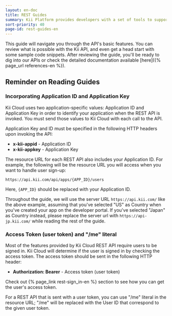 ```yaml
---
layout: en-doc
title: REST Guides
summary: Kii Platform provides developers with a set of tools to support REST application development. &nbsp;Our API gives you the opportunity to develop applications without ever needing your own servers.
sort-priority: 40
page-id: rest-guides-en
---
```

This guide will navigate you through the API's basic features.  You can review
what is possible with the Kii API, and even get a head start with some sample
code snippets.  After reviewing the guide, you'll be ready to dig into our
APIs or check the detailed documentation available
[here]({% page_url references-en %}).

## Reminder on Reading Guides

### Incorporating Application ID and Application Key

Kii Cloud uses two application-specific values: Application ID and Application
Key in order to identify your application when the REST API is invoked.  You
must send those values to Kii Cloud with each call to the API.

Application Key and ID must be specified in the following HTTP headers upon
invoking the API:

* **x-kii-appid**  - Application ID
* **x-kii-appkey**  - Application Key

The resource URL for each REST API also includes your Application ID.  For
example, the following will be the resource URL you will access when you want
to handle user sign-up:

    https://api.kii.com/api/apps/{APP_ID}/users

Here, `{APP_ID}` should be replaced with your Application ID.

Throughout the guide, we will use the server URL `https://api.kii.com/` like
the above example, assuming that you've selected "US" as Country when you've
created your app on the developer portal.  If you've selected "Japan" as
Country instead, please replace the server url with `https://api-jp.kii.com/`
while reading the rest of the guide.

### Access Token (user token) and "/me" literal

Most of the features provided by Kii Cloud REST API require users to be signed in.  Kii Cloud will determine if the user is signed in by checking the access token.  The access token should be sent in the following HTTP header:

* **Authorization: Bearer** - Access token (user token)

Check out {% page_link rest-sign_in-en %} section to see how you can get the user's access token.

For a REST API that is sent with a user token, you can use "/me" literal in the
resource URL; "/me" will be replaced with the User ID that correspond to the
given user token.
